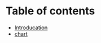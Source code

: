 # Table of contents

* [Introducation](README.md)
* [chart](chart_example_from_d3-graph-gallery.png)
